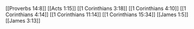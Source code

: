 [[Proverbs 14:8]]
[[Acts 1:15]]
[[1 Corinthians 3:18]]
[[1 Corinthians 4:10]]
[[1 Corinthians 4:14]]
[[1 Corinthians 11:14]]
[[1 Corinthians 15:34]]
[[James 1:5]]
[[James 3:13]]
